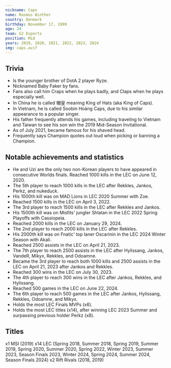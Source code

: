 ```yaml
---
nickname: Caps
name: Rasmus Winther
country: Denmark
birthday: November 17, 1999
age: 24
team: G2 Esports
position: Mid
years: 2019, 2020, 2021, 2022, 2023, 2024
img: caps.avif
---
```


## Trivia

- Is the younger brother of DotA 2 player Ryze.
- Nicknamed Baby Faker by fans.
- Fans also call him Craps when he plays badly, and Claps when he plays especially well.
- In China he is called 帽皇 meaning King of Hats (aka King of Caps).
- In Vietnam, he is called Soobin Hoàng Caps, due to his similar appearance to a popular singer.
- His father frequently attends his games, including traveling to Vietnam and Taiwan to see his son win the 2019 Mid-Season Invitational.
- As of July 2021, became famous for his shaved head.
- Frequently says Champion quotes out loud when picking or banning a Champion.

## Notable achievements and statistics

- He and Uzi are the only two non-Korean players to have appeared in consecutive Worlds finals.
Reached 1000 kills in the LEC on June 12, 2020.
- The 5th player to reach 1000 kills in the LEC after Rekkles, Jankos, Perkz, and nukeduck.
- His 1000th kill was on MAD Lions in LEC 2020 Summer with Zoe.
- Reached 1500 kills in the LEC on April 3, 2022.
- The 3rd player to reach 1500 kills in the LEC after Rekkles and Jankos.
- His 1500th kill was on Misfits' jungler Shlatan in the LEC 2022 Spring Playoffs with Cassiopeia.
- Reached 2000 kills in the LEC on January 29, 2024.
- The 2nd player to reach 2000 kills in the LEC after Rekkles.
- His 2000th kill was on Fnatic' top laner Oscarinin in the LEC 2024 Winter Season with Akali.
- Reached 2500 assists in the LEC on April 21, 2023.
- The 7th player to reach 2500 assists in the LEC after Hylissang, Jankos, VandeR, Mikyx, Rekkles, and Odoamne.
- Became the 3rd player to reach both 1000 kills and 2500 assists in the LEC on April 21, 2023 after Jankos and Rekkles.
- Reached 300 wins in the LEC on July 30, 2023.
- The 4th player to reach 300 wins in the LEC after Jankos, Rekkles, and Hylissang.
- Reached 500 games in the LEC on June 22, 2024.
- The 6th player to reach 500 games in the LEC after Jankos, Hylissang, Rekkles, Odoamne, and Mikyx.
- Holds the most LEC Finals MVPs (x6).
- Holds the most LEC titles (x14), after winning LEC 2023 Summer and surpassing previous holder Perkz (x8).

## Titles

x1 MSI (2019)
x14 LEC (Spring 2018, Summer 2018, Spring 2019, Summer 2019, Spring 2020, Summer 2020, Spring 2022, Winter 2023, Summer 2023, Season Finals 2023, Winter 2024, Spring 2024, Summer 2024, Season Finals 2024)
x2 Rift Rivals (2018, 2019)